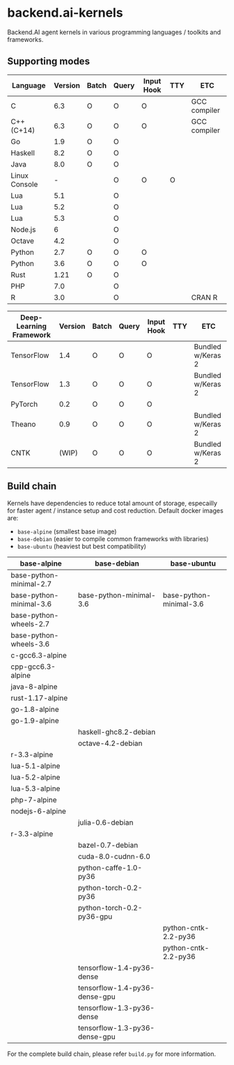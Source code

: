# backend.ai-kernels

Backend.AI agent kernels in various programming languages / toolkits and frameworks.

## Supporting modes

| Language      | Version | Batch | Query | Input Hook | TTY | ETC |
|---------------|------|---|---|---|---|-------------------|
| C             | 6.3  | O | O | O |   | GCC compiler      |
| C++ (C+14)    | 6.3  | O | O | O |   | GCC compiler      |
| Go            | 1.9  | O | O |   |   |                   | 
| Haskell       | 8.2  | O | O |   |   |                   |
| Java          | 8.0  | O | O |   |   |                   |
| Linux Console | -    |   | O | O | O |                   |  
| Lua           | 5.1  |   | O |   |   |                   |
| Lua           | 5.2  |   | O |   |   |                   |
| Lua           | 5.3  |   | O |   |   |                   |
| Node.js       | 6    |   | O |   |   |                   |
| Octave        | 4.2  |   | O |   |   |                   |
| Python        | 2.7  | O | O | O |   |                   |
| Python        | 3.6  | O | O | O |   |                   | 
| Rust          | 1.21 | O | O |   |   |                   | 
| PHP           | 7.0  |   | O |   |   |                   |
| R             | 3.0  |   | O |   |   | CRAN R            |

| Deep-Learning Framework | Version | Batch | Query | Input Hook | TTY | ETC |
|---------------|------|---|---|---|---|-------------------|
| TensorFlow    | 1.4  | O | O | O |   | Bundled w/Keras 2 |
| TensorFlow    | 1.3  | O | O | O |   | Bundled w/Keras 2 |
| PyTorch       | 0.2  | O | O | O |   |                   |
| Theano        | 0.9  | O | O | O |   | Bundled w/Keras 2 |
| CNTK          |(WIP) | O | O | O |   | Bundled w/Keras 2 |

## Build chain

Kernels have dependencies to reduce total amount of storage, especailly for faster agent / instance setup and cost reduction. Default docker images are:

 * `base-alpine` (smallest base image)
 * `base-debian` (easier to compile common frameworks with libraries)
 * `base-ubuntu` (heaviest but best compatibility)

| base-alpine             | base-debian                  | base-ubuntu             | 
|-------------------------|------------------------------|-------------------------|
| base-python-minimal-2.7 |                              |                         |
| base-python-minimal-3.6 | base-python-minimal-3.6      | base-python-minimal-3.6 |
| base-python-wheels-2.7  |                              |                         |
| base-python-wheels-3.6  |                              |                         |
| c-gcc6.3-alpine         |                              |                         |
| cpp-gcc6.3-alpine       |                              |                         |
| java-8-alpine           |                              |                         |
| rust-1.17-alpine        |                              |                         |
| go-1.8-alpine           |                              |                         |
| go-1.9-alpine           |                              |                         |
|                         | haskell-ghc8.2-debian        |                         |
|                         | octave-4.2-debian            |                         |
| r-3.3-alpine            |                              |                         |
| lua-5.1-alpine          |                              |                         |
| lua-5.2-alpine          |                              |                         |
| lua-5.3-alpine          |                              |                         |
| php-7-alpine            |                              |                         |
| nodejs-6-alpine         |                              |                         |
|                         | julia-0.6-debian             |                         |
| r-3.3-alpine            |                              |                         |
|                         | bazel-0.7-debian             |                         |
|                         | cuda-8.0-cudnn-6.0           |                         |
|                         | python-caffe-1.0-py36        |                         |
|                         | python-torch-0.2-py36        |                         |
|                         | python-torch-0.2-py36-gpu    |                         |
|                         |                              | python-cntk-2.2-py36    |
|                         |                              | python-cntk-2.2-py36    |
|                         | tensorflow-1.4-py36-dense    |                         |
|                         | tensorflow-1.4-py36-dense-gpu|                         |
|                         | tensorflow-1.3-py36-dense    |                         |
|                         | tensorflow-1.3-py36-dense-gpu|                         |

For the complete build chain, please refer `build.py` for more information.